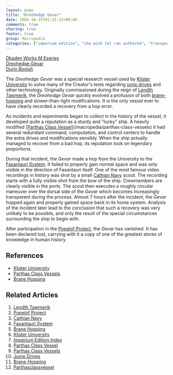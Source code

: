 ```yaml
---
layout: page
title: "Dreohedge Gevar"
date: 2005-10-15T01:25:33+00:00
comments: true
sharing: true
footer: true
group: Macropedia
categories: ["imperium edition", "cho minh tel ran authored", "transportation equipment"]
---
```


<div class='row'>
	<div class='col-md-4'><a href='/macropedia/dkaden-works-m-eseries'>Dkaden Works M Eseries</a></div>
	<div class='col-md-4'><a href='/macropedia/dreohedge-gevar'>Dreohedge Gevar</a></div>
	<div class='col-md-4'><a href='/macropedia/durin-bonish'>Durin Bonish</a></div>
</div>


The *Dreohedge Gevar* was a special research vessel used by [Klister University](/macropedia/klister-university) to solve many of the Creator's tests regarding [jump drives](/natural-sciences/brane-hopping) and other technology. Originally commissioned during the reign of [Lendth Tawmerik](/macropedia/lendth-tawmerik), the *Dreohedge Gevar* quickly evolved a profusion of both [brane-hopping](/natural-sciences/brane-hopping) and slower-than-light modifications. It is the only vessel ever to have clearly recorded a recovery from a hop error. 

As incidents and experiments began to collect in the history of the vessel, it developed quite a reputation as a sturdy and "lucky" ship. A heavily modified [[Parthas Class Vessel](/macropedia/parthas-class-vessel)](/macropedia/parthas-class-vessels) it had several redundant command, computation, and control centers to handle the extra drives and modifications sensibly. When the ship actually managed to recover from a bad hop, its reputation took on legendary proportions.

During that incident, the *Gevar* made a hop from the University to the [Fasantauri System](/macropedia/fasantauri-system). It failed to properly gain normal space and was only visible in the direction of Fasantauri itself. One of the most famous video recordings in history was shot by a small [Cathian Navy](/macropedia/cathian-navy) scout. The recording starts with a fully visible shot from the bow of the ship. Crewmembers are clearly visible in the ports. The scout then executes a roughly circular maneuver over the dorsal side of the *Gevar* which becomes increasingly transparent during the process. Almost 7 hours after the incident, the *Gevar* hopped again and properly gained space back in its home system. Analysis of the incident later lead to the conclusion that such a recovery was very unlikely to be possible, and only the result of the special circumstances surrounding the ship to begin with.

After participation in the [Popelof Project](/macropedia/popelof-project), the *Gevar* has vanished. It has been declared lost, carrying with it a copy of one of the greatest stores of knowledge in human history.

## References
* [Klister University](/macropedia/klister-university)
* [Parthas Class Vessels](/macropedia/parthas-class-vessels)
* [Brane Hopping](/natural-sciences/brane-hopping)

## Related Articles

1. [Lendth Tawmerik](/macropedia/lendth-tawmerik)
2. [Popelof Project](/macropedia/popelof-project)
3. [Cathian Navy](/macropedia/cathian-navy)
4. [Fasantauri System](/macropedia/fasantauri-system)
5. [Brane Hopping](/natural-sciences/brane-hopping)
6. [Klister University](/macropedia/klister-university)
7. [Imperium Edition Index](/macropedia/imperium-edition-index)
8. [Parthas Class Vessel](/macropedia/parthas-class-vessel)
9. [Parthas Class Vessels](/macropedia/parthas-class-vessels)
10. [Jump Drives](/natural-sciences/brane-hopping)
11. [Brane-Hopping](/natural-sciences/brane-hopping)
12. [Parthasclassvessel](/macropedia/parthas-class-vessels)



  
